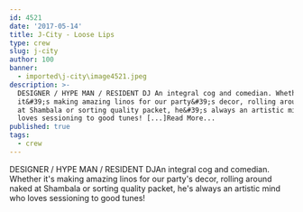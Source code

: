 ```yaml
---
id: 4521
date: '2017-05-14'
title: J-City - Loose Lips
type: crew
slug: j-city
author: 100
banner:
  - imported\j-city\image4521.jpeg
description: >-
  DESIGNER / HYPE MAN / RESIDENT DJ An integral cog and comedian. Whether
  it&#39;s making amazing linos for our party&#39;s decor, rolling around naked
  at Shambala or sorting quality packet, he&#39;s always an artistic mind who
  loves sessioning to good tunes! [...]Read More...
published: true
tags:
  - crew
---
```

DESIGNER / HYPE MAN / RESIDENT DJAn integral cog and comedian. Whether it's making amazing linos for our party's decor, rolling around naked at Shambala or sorting quality packet, he's always an artistic mind who loves sessioning to good tunes!